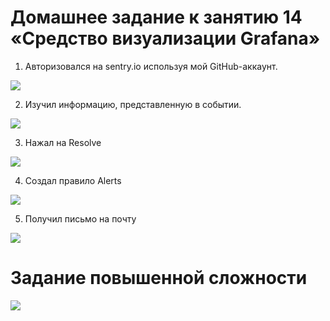 # Домашнее задание к занятию 14 «Средство визуализации Grafana»

1. Авторизовался на sentry.io используя мой GitHub-аккаунт.
<image src="img/1.png"> 

2. Изучил информацию, представленную в событии.
<image src="img/2.png">  

3. Нажал на Resolve
<image src="img/3.png">  

4. Создал правило Alerts
<image src="img/4.png">  

5. Получил письмо на почту
<image src="img/5.png">  

# Задание повышенной сложности
<image src="img/6.png">  





